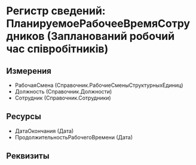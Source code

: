 ﻿# Регистр сведений: ПланируемоеРабочееВремяСотрудников (Запланований робочий час співробітників)

## Измерения

- РабочаяСмена (Справочник.РабочиеСменыСтруктурныхЕдиниц)
- Должность (Справочник.Должности)
- Сотрудник (Справочник.Сотрудники)

## Ресурсы

- ДатаОкончания (Дата)
- ПродолжительностьРабочегоВремени (Дата)

## Реквизиты


